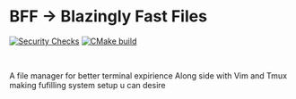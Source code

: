 # BFF -> Blazingly Fast Files
[![Security Checks](https://github.com/Yggdrasill501/bff/actions/workflows/security.yml/badge.svg)](https://github.com/Yggdrasill501/bff/actions/workflows/security.yml)
[![CMake build](https://github.com/Yggdrasill501/bff/actions/workflows/cmake-build.yml/badge.svg?branch=main)](https://github.com/Yggdrasill501/bff/actions/workflows/cmake-build.yml)

<br>

A file manager for better terminal expirience
Along side with Vim and Tmux making fufilling system setup u can desire
